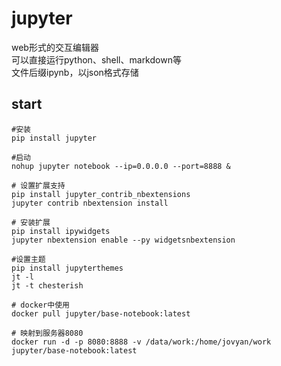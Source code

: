 # jupyter
web形式的交互编辑器  
可以直接运行python、shell、markdown等  
文件后缀ipynb，以json格式存储  


## start
```shell
#安装
pip install jupyter

#启动
nohup jupyter notebook --ip=0.0.0.0 --port=8888 &

# 设置扩展支持
pip install jupyter_contrib_nbextensions
jupyter contrib nbextension install

# 安装扩展
pip install ipywidgets
jupyter nbextension enable --py widgetsnbextension

#设置主题
pip install jupyterthemes
jt -l
jt -t chesterish
```

```shell
# docker中使用
docker pull jupyter/base-notebook:latest

# 映射到服务器8080
docker run -d -p 8080:8888 -v /data/work:/home/jovyan/work jupyter/base-notebook:latest

```

